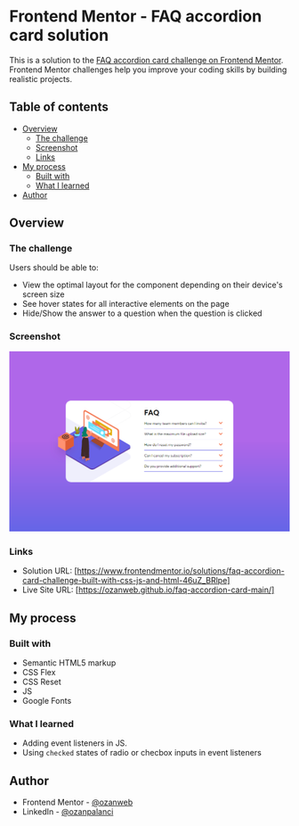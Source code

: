 # Frontend Mentor - FAQ accordion card solution

This is a solution to the [FAQ accordion card challenge on Frontend Mentor](https://www.frontendmentor.io/challenges/faq-accordion-card-XlyjD0Oam). Frontend Mentor challenges help you improve your coding skills by building realistic projects. 

## Table of contents

- [Overview](#overview)
  - [The challenge](#the-challenge)
  - [Screenshot](#screenshot)
  - [Links](#links)
- [My process](#my-process)
  - [Built with](#built-with)
  - [What I learned](#what-i-learned)
- [Author](#author)

## Overview

### The challenge

Users should be able to:

- View the optimal layout for the component depending on their device's screen size
- See hover states for all interactive elements on the page
- Hide/Show the answer to a question when the question is clicked

### Screenshot

![](./screenshot.png)

### Links

- Solution URL: [https://www.frontendmentor.io/solutions/faq-accordion-card-challenge-built-with-css-js-and-html-46uZ_BRlpe]
- Live Site URL: [https://ozanweb.github.io/faq-accordion-card-main/]

## My process

### Built with

- Semantic HTML5 markup
- CSS Flex
- CSS Reset
- JS
- Google Fonts

### What I learned

- Adding event listeners in JS.
- Using `checked` states of radio or checbox inputs in event listeners

## Author


- Frontend Mentor - [@ozanweb](https://www.frontendmentor.io/profile/ozanweb)
- LinkedIn - [@ozanpalanci](https://www.linkedin.com/in/ozanpalanci/)
